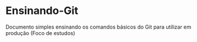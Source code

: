 # Ensinando-Git
Documento simples ensinando os comandos básicos do Git para utilizar em produção (Foco de estudos)
